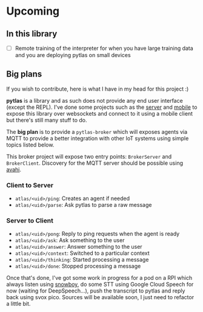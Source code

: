 Upcoming
===

In this library
---

- [ ] Remote training of the interpreter for when you have large training data and you are deploying pytlas on small devices

Big plans
---

If you wish to contribute, here is what I have in my head for this project :)

**pytlas** is a library and as such does not provide any end user interface (except the REPL). I've done some projects such as the [server](https://github.com/atlassistant/pytlas-server) and [mobile](https://github.com/atlassistant/pytlas-mobile) to expose this library over websockets and connect to it using a mobile client but there's still many stuff to do.

The **big plan** is to provide a `pytlas-broker` which will exposes agents via MQTT to provide a better integration with other IoT systems using simple topics listed below.

This broker project will expose two entry points: `BrokerServer` and `BrokerClient`. Discovery for the MQTT server should be possible using [avahi](https://gist.github.com/marciogranzotto/20e45b83bbcca11e267708b10507c54a).

### Client to Server

- `atlas/<uid>/ping`: Creates an agent if needed
- `atlas/<uid>/parse`: Ask pytlas to parse a raw message

### Server to Client

- `atlas/<uid>/pong`: Reply to ping requests when the agent is ready
- `atlas/<uid>/ask`: Ask something to the user
- `atlas/<uid>/answer`: Answer something to the user
- `atlas/<uid>/context`: Switched to a particular context
- `atlas/<uid>/thinking`: Started processing a message
- `atlas/<uid>/done`: Stopped processing a message

Once that's done, I've got some work in progress for a pod on a RPI which always listen using [snowboy](https://snowboy.kitt.ai/), do some STT using Google Cloud Speech for now (waiting for DeepSpeech...), push the transcript to pytlas and reply back using svox pico. Sources will be available soon, I just need to refactor a little bit.